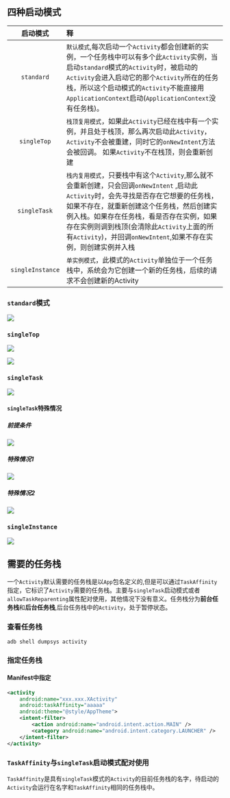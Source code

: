 ## 四种启动模式
| 启动模式 | 释 |
| :---: | :--- |
| `standard` | `默认模式`,每次启动一个`Activity`都会创建新的实例，一个任务栈中可以有多个此`Activity`实例，当启动`standard`模式的`Activity`时，被启动的`Activity`会进入启动它的那个`Activity`所在的任务栈，所以这个启动模式的`Activity`不能直接用`ApplicationContext`启动(`ApplicationContext`没有任务栈)。 |
| `singleTop` | `栈顶复用模式`，如果此`Activity`已经在栈中有一个实例，并且处于栈顶，那么再次启动此`Activity`，`Activity`不会被重建，同时它的`onNewIntent`方法会被回调。 如果`Activity`不在栈顶，则会重新创建|
| `singleTask` | `栈内复用模式`，只要栈中有这个`Activity`,那么就不会重新创建，只会回调`onNewIntent` ,启动此`Activity`时，会先寻找是否存在它想要的任务栈，如果不存在，就重新创建这个任务栈，然后创建实例入栈。如果存在任务栈，看是否存在实例，如果存在实例则调到栈顶(会清除此`Activity`上面的所有`Activity`)，并回调`onNewIntent`,如果不存在实例，则创建实例并入栈|
| `singleInstance` | `单实例模式`，此模式的`Activity`单独位于一个任务栈中，系统会为它创建一个新的任务栈，后续的请求不会创建新的Activity |


### `standard`模式

![](/assets/standard.png)

### `singleTop`

![](/assets/singletop不在栈顶.png)

![](/assets/singletop在栈顶.png)

### `singleTask`

![](/assets/SingleTask.png)

#### `singleTask`特殊情况

##### 前提条件

![](/assets/singleTask特殊情况前提.png)

##### 特殊情况1

![](/assets/singleTask特殊情况1.png)

##### 特殊情况2

![](/assets/singleTask特殊情况2.png)

### `singleInstance`

![](/assets/singleInstance.png)

## 需要的任务栈
一个`Activity`默认需要的任务栈是以`App`包名定义的,但是可以通过`TaskAffinity`指定，它标识了`Activity`需要的任务栈。主要与`singleTask`启动模式或者`allowTaskReparenting`属性配对使用，其他情况下没有意义。任务栈分为**前台任务栈**和**后台任务栈**,后台任务栈中的`Activity`，处于暂停状态。

### 查看任务栈
```shell
adb shell dumpsys activity
```

### 指定任务栈
#### Manifest中指定

```xml
<activity
    android:name="xxx.xxx.XActivity"
    android:taskAffinity="aaaaa"
    android:theme="@style/AppTheme">
    <intent-filter>
        <action android:name="android.intent.action.MAIN" />
        <category android:name="android.intent.category.LAUNCHER" />
    </intent-filter>
</activity>
```



### `TaskAffinity`与`singleTask`启动模式配对使用
`TaskAffinity`是具有`singleTask`模式的`Activity`的目前任务栈的名字，待启动的`Activity`会运行在名字和`TaskAffinity`相同的任务栈中。